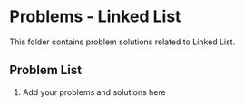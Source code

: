 # Problems - Linked List

This folder contains problem solutions related to Linked List.

## Problem List

1. Add your problems and solutions here


